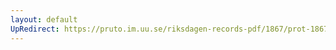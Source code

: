 ```yaml
---
layout: default
UpRedirect: https://pruto.im.uu.se/riksdagen-records-pdf/1867/prot-1867--fk--223/prot-1867--fk--223_008.pdf
---
```

